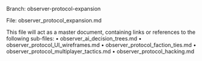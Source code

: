 Branch: observer-protocol-expansion

File: observer_protocol_expansion.md

This file will act as a master document, containing links or references to the following sub-files:
	•	observer_ai_decision_trees.md
	•	observer_protocol_UI_wireframes.md
	•	observer_protocol_faction_ties.md
	•	observer_protocol_multiplayer_tactics.md
	•	observer_protocol_hacking.md
